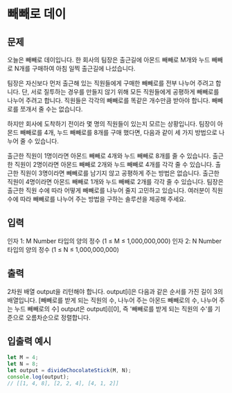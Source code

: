 # 빼빼로 데이

## 문제

오늘은 빼빼로 데이입니다. 한 회사의 팀장은 출근길에 아몬드 빼빼로 M개와 누드 빼빼로 N개를 구매하여 아침 일찍 출근길에 나섰습니다.

팀장은 자신보다 먼저 출근해 있는 직원들에게 구매한 빼빼로를 전부 나누어 주려고 합니다.
단, 서로 질투하는 경우를 만들지 않기 위해 모든 직원들에게 공평하게 빼빼로를 나누어 주려고 합니다.
직원들은 각각의 빼빼로를 똑같은 개수만큼 받아야 합니다. 빼빼로를 쪼개서 줄 수는 없습니다.

하지만 회사에 도착하기 전이라 몇 명의 직원들이 있는지 모르는 상황입니다.
팀장이 아몬드 빼빼로를 4개, 누드 빼빼로를 8개를 구매 했다면, 다음과 같이 세 가지 방법으로 나누어 줄 수 있습니다.

출근한 직원이 1명이라면 아몬드 빼빼로 4개와 누드 빼빼로 8개를 줄 수 있습니다.
출근한 직원이 2명이라면 아몬드 빼빼로 2개와 누드 빼빼로 4개를 각각 줄 수 있습니다.
출근한 직원이 3명이라면 빼빼로를 남기지 않고 공평하게 주는 방법은 없습니다.
출근한 직원이 4명이라면 아몬드 빼빼로 1개와 누드 빼빼로 2개를 각각 줄 수 있습니다.
팀장은 출근한 직원 수에 따라 어떻게 빼빼로를 나누어 줄지 고민하고 있습니다.
여러분이 직원 수에 따라 빼빼로를 나누어 주는 방법을 구하는 솔루션을 제공해 주세요.

## 입력

인자 1: M
Number 타입의 양의 정수 (1 ≤ M ≤ 1,000,000,000)
인자 2: N
Number 타입의 양의 정수 (1 ≤ N ≤ 1,000,000,000)

## 출력

2차원 배열 output을 리턴해야 합니다.
output[i]은 다음과 같은 순서를 가진 길이 3의 배열입니다.
[빼빼로를 받게 되는 직원의 수, 나누어 주는 아몬드 빼빼로의 수, 나누어 주는 누드 빼빼로의 수]
output은 output[i][0], 즉 '빼빼로를 받게 되는 직원의 수'를 기준으로 오름차순으로 정렬합니다.

## 입출력 예시

```js
let M = 4;
let N = 8;
let output = divideChocolateStick(M, N);
console.log(output);
// [[1, 4, 8], [2, 2, 4], [4, 1, 2]]
```
